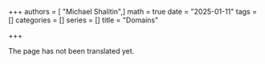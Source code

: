 +++
authors = [ "Michael Shalitin",]
math = true
date = "2025-01-11"
tags = []
categories = []
series = []
title = "Domains"

+++

The page has not been translated yet.